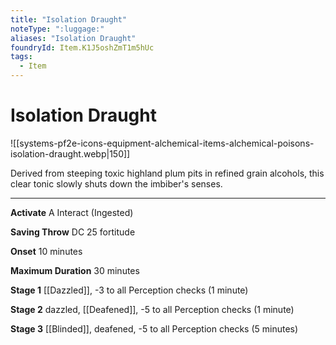 ```yaml
---
title: "Isolation Draught"
noteType: ":luggage:"
aliases: "Isolation Draught"
foundryId: Item.K1J5oshZmT1m5hUc
tags:
  - Item
---
```


# Isolation Draught
![[systems-pf2e-icons-equipment-alchemical-items-alchemical-poisons-isolation-draught.webp|150]]

Derived from steeping toxic highland plum pits in refined grain alcohols, this clear tonic slowly shuts down the imbiber's senses.

* * *

**Activate** A Interact (Ingested)

**Saving Throw** DC 25 fortitude

**Onset** 10 minutes

**Maximum Duration** 30 minutes

**Stage 1** [[Dazzled]], -3 to all Perception checks (1 minute)

**Stage 2** dazzled, [[Deafened]], -5 to all Perception checks (1 minute)

**Stage 3** [[Blinded]], deafened, -5 to all Perception checks (5 minutes)
